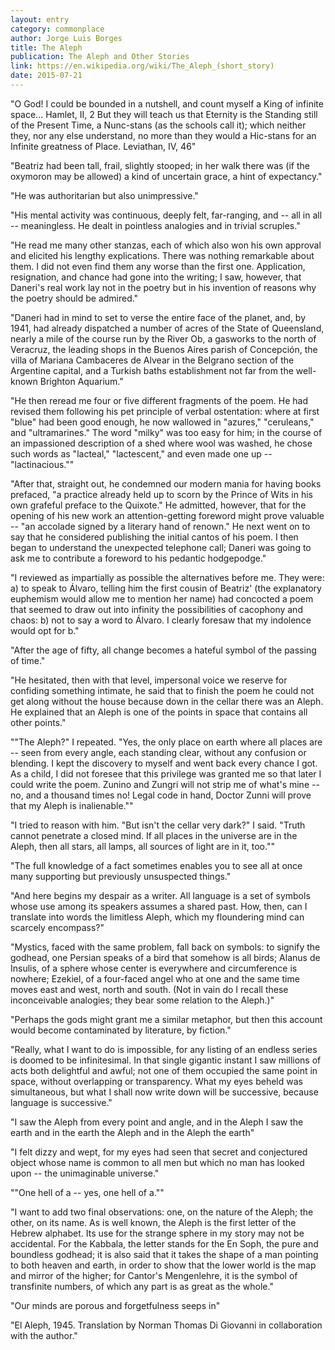 ```yaml
---
layout: entry
category: commonplace
author: Jorge Luis Borges
title: The Aleph
publication: The Aleph and Other Stories
link: https://en.wikipedia.org/wiki/The_Aleph_(short_story)
date: 2015-07-21
---
```


"O God! I could be bounded in a nutshell, and count myself a King of infinite space... Hamlet, II, 2 But they will teach us that Eternity is the Standing still of the Present Time, a Nunc-stans (as the schools call it); which neither they, nor any else understand, no more than they would a Hic-stans for an Infinite greatness of Place. Leviathan, IV, 46"
 
"Beatriz had been tall, frail, slightly stooped; in her walk there was (if the oxymoron may be allowed) a kind of uncertain grace, a hint of expectancy."

"He was authoritarian but also unimpressive."

"His mental activity was continuous, deeply felt, far-ranging, and -- all in all -- meaningless. He dealt in pointless analogies and in trivial scruples."

"He read me many other stanzas, each of which also won his own approval and elicited his lengthy explications. There was nothing remarkable about them. I did not even find them any worse than the first one. Application, resignation, and chance had gone into the writing; I saw, however, that Daneri's real work lay not in the poetry but in his invention of reasons why the poetry should be admired."

"Daneri had in mind to set to verse the entire face of the planet, and, by 1941, had already dispatched a number of acres of the State of Queensland, nearly a mile of the course run by the River Ob, a gasworks to the north of Veracruz, the leading shops in the Buenos Aires parish of Concepción, the villa of Mariana Cambaceres de Alvear in the Belgrano section of the Argentine capital, and a Turkish baths establishment not far from the well-known Brighton Aquarium."

"He then reread me four or five different fragments of the poem. He had revised them following his pet principle of verbal ostentation: where at first "blue" had been good enough, he now wallowed in "azures," "ceruleans," and "ultramarines." The word "milky" was too easy for him; in the course of an impassioned description of a shed where wool was washed, he chose such words as "lacteal," "lactescent," and even made one up -- "lactinacious.""

"After that, straight out, he condemned our modern mania for having books prefaced, "a practice already held up to scorn by the Prince of Wits in his own grafeful preface to the Quixote." He admitted, however, that for the opening of his new work an attention-getting foreword might prove valuable -- "an accolade signed by a literary hand of renown." He next went on to say that he considered publishing the initial cantos of his poem. I then began to understand the unexpected telephone call; Daneri was going to ask me to contribute a foreword to his pedantic hodgepodge."

"I reviewed as impartially as possible the alternatives before me. They were: a) to speak to Álvaro, telling him the first cousin of Beatriz' (the explanatory euphemism would allow me to mention her name) had concocted a poem that seemed to draw out into infinity the possibilities of cacophony and chaos: b) not to say a word to Álvaro. I clearly foresaw that my indolence would opt for b."
 
"After the age of fifty, all change becomes a hateful symbol of the passing of time."

"He hesitated, then with that level, impersonal voice we reserve for confiding something intimate, he said that to finish the poem he could not get along without the house because down in the cellar there was an Aleph. He explained that an Aleph is one of the points in space that contains all other points."

""The Aleph?" I repeated. "Yes, the only place on earth where all places are -- seen from every angle, each standing clear, without any confusion or blending. I kept the discovery to myself and went back every chance I got. As a child, I did not foresee that this privilege was granted me so that later I could write the poem. Zunino and Zungri will not strip me of what's mine -- no, and a thousand times no! Legal code in hand, Doctor Zunni will prove that my Aleph is inalienable.""
 
"I tried to reason with him. "But isn't the cellar very dark?" I said. "Truth cannot penetrate a closed mind. If all places in the universe are in the Aleph, then all stars, all lamps, all sources of light are in it, too.""

"The full knowledge of a fact sometimes enables you to see all at once many supporting but previously unsuspected things."

"And here begins my despair as a writer. All language is a set of symbols whose use among its speakers assumes a shared past. How, then, can I translate into words the limitless Aleph, which my floundering mind can scarcely encompass?"

"Mystics, faced with the same problem, fall back on symbols: to signify the godhead, one Persian speaks of a bird that somehow is all birds; Alanus de Insulis, of a sphere whose center is everywhere and circumference is nowhere; Ezekiel, of a four-faced angel who at one and the same time moves east and west, north and south. (Not in vain do I recall these inconceivable analogies; they bear some relation to the Aleph.)"

"Perhaps the gods might grant me a similar metaphor, but then this account would become contaminated by literature, by fiction."

"Really, what I want to do is impossible, for any listing of an endless series is doomed to be infinitesimal. In that single gigantic instant I saw millions of acts both delightful and awful; not one of them occupied the same point in space, without overlapping or transparency. What my eyes beheld was simultaneous, but what I shall now write down will be successive, because language is successive."

"I saw the Aleph from every point and angle, and in the Aleph I saw the earth and in the earth the Aleph and in the Aleph the earth"

"I felt dizzy and wept, for my eyes had seen that secret and conjectured object whose name is common to all men but which no man has looked upon -- the unimaginable universe."

""One hell of a -- yes, one hell of a.""

"I want to add two final observations: one, on the nature of the Aleph; the other, on its name. As is well known, the Aleph is the first letter of the Hebrew alphabet. Its use for the strange sphere in my story may not be accidental. For the Kabbala, the letter stands for the En Soph, the pure and boundless godhead; it is also said that it takes the shape of a man pointing to both heaven and earth, in order to show that the lower world is the map and mirror of the higher; for Cantor's Mengenlehre, it is the symbol of transfinite numbers, of which any part is as great as the whole."

"Our minds are porous and forgetfulness seeps in"

"El Aleph, 1945. Translation by Norman Thomas Di Giovanni in collaboration with the author."

